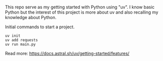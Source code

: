 This repo serve as my getting started with Python using "uv".
I know basic Python but the interest of this project is more about uv and also recalling my knowledge about Python.


Initial commands to start a project.

```
uv init
uv add requests
uv run main.py
```

Read more: https://docs.astral.sh/uv/getting-started/features/